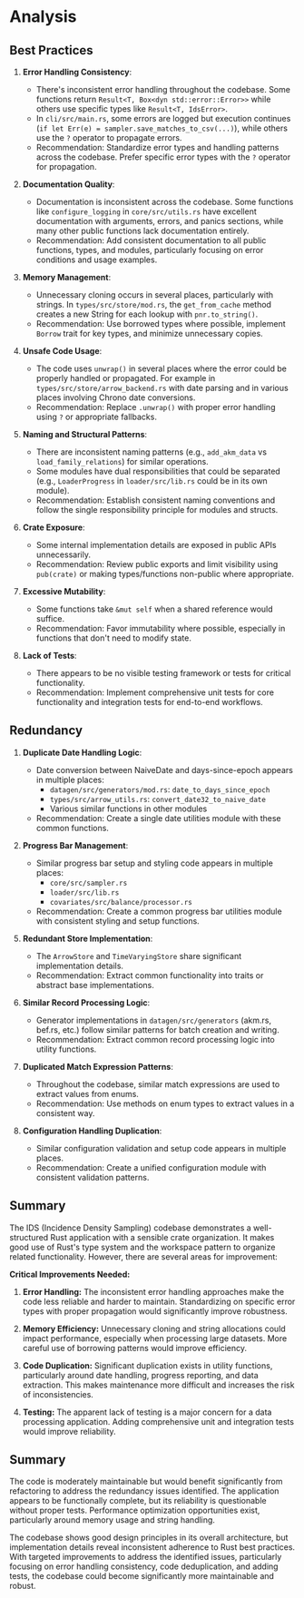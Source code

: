 # Analysis

## Best Practices

1. **Error Handling Consistency**:
   - There's inconsistent error handling throughout the codebase. Some functions return `Result<T, Box<dyn std::error::Error>>` while others use specific types like `Result<T, IdsError>`.
   - In `cli/src/main.rs`, some errors are logged but execution continues (`if let Err(e) = sampler.save_matches_to_csv(...)`), while others use the `?` operator to propagate errors.
   - Recommendation: Standardize error types and handling patterns across the codebase. Prefer specific error types with the `?` operator for propagation.

2. **Documentation Quality**:
   - Documentation is inconsistent across the codebase. Some functions like `configure_logging` in `core/src/utils.rs` have excellent documentation with arguments, errors, and panics sections, while many other public functions lack documentation entirely.
   - Recommendation: Add consistent documentation to all public functions, types, and modules, particularly focusing on error conditions and usage examples.

3. **Memory Management**:
   - Unnecessary cloning occurs in several places, particularly with strings. In `types/src/store/mod.rs`, the `get_from_cache` method creates a new String for each lookup with `pnr.to_string()`.
   - Recommendation: Use borrowed types where possible, implement `Borrow` trait for key types, and minimize unnecessary copies.

4. **Unsafe Code Usage**:
   - The code uses `unwrap()` in several places where the error could be properly handled or propagated. For example in `types/src/store/arrow_backend.rs` with date parsing and in various places involving Chrono date conversions.
   - Recommendation: Replace `.unwrap()` with proper error handling using `?` or appropriate fallbacks.

5. **Naming and Structural Patterns**:
   - There are inconsistent naming patterns (e.g., `add_akm_data` vs `load_family_relations`) for similar operations.
   - Some modules have dual responsibilities that could be separated (e.g., `LoaderProgress` in `loader/src/lib.rs` could be in its own module).
   - Recommendation: Establish consistent naming conventions and follow the single responsibility principle for modules and structs.

6. **Crate Exposure**:
   - Some internal implementation details are exposed in public APIs unnecessarily.
   - Recommendation: Review public exports and limit visibility using `pub(crate)` or making types/functions non-public where appropriate.

7. **Excessive Mutability**:
   - Some functions take `&mut self` when a shared reference would suffice.
   - Recommendation: Favor immutability where possible, especially in functions that don't need to modify state.

8. **Lack of Tests**:
   - There appears to be no visible testing framework or tests for critical functionality.
   - Recommendation: Implement comprehensive unit tests for core functionality and integration tests for end-to-end workflows.

## Redundancy

1. **Duplicate Date Handling Logic**:
   - Date conversion between NaiveDate and days-since-epoch appears in multiple places:
     - `datagen/src/generators/mod.rs`: `date_to_days_since_epoch`
     - `types/src/arrow_utils.rs`: `convert_date32_to_naive_date`
     - Various similar functions in other modules
   - Recommendation: Create a single date utilities module with these common functions.

2. **Progress Bar Management**:
   - Similar progress bar setup and styling code appears in multiple places:
     - `core/src/sampler.rs`
     - `loader/src/lib.rs`
     - `covariates/src/balance/processor.rs`
   - Recommendation: Create a common progress bar utilities module with consistent styling and setup functions.

<!-- 3. **Repetitive Covariate Extraction**:
   - The `checker.rs` file contains multiple similar blocks for extracting different covariate types:
   ```rust
   let (summary, missing_rates) = self.metrics.calculate_numeric_balance(
       self,
       cases,
       controls,
       CovariateType::Demographics,
       "Family Size",
       |covariate| match &covariate.value {
           CovariateValue::Demographics { family_size, .. } => Some(*family_size as f64),
           _ => None,
       },
   )?;
   ```
   - This pattern repeats with slight variations for different covariate types.
   - Recommendation: Add accessor methods to the `Covariate` type to extract specific values, removing the need for repeated match expressions. -->

<!-- 4. **Translation Function Duplication**:
   - In `types/src/translation.rs`, there are multiple nearly identical translation functions:
   ```rust
   pub fn translate_statsb(&self, code: &str) -> Option<&str> {
       self.statsb.get(code).map(String::as_str)
   }

   pub fn translate_civst(&self, code: &str) -> Option<&str> {
       self.civst.get(code).map(String::as_str)
   }
   // ... and more similar functions
   ```
   - Recommendation: Use an enum for translation types and a single parameterized function. -->

5. **Redundant Store Implementation**:
   - The `ArrowStore` and `TimeVaryingStore` share significant implementation details.
   - Recommendation: Extract common functionality into traits or abstract base implementations.

6. **Similar Record Processing Logic**:
   - Generator implementations in `datagen/src/generators` (akm.rs, bef.rs, etc.) follow similar patterns for batch creation and writing.
   - Recommendation: Extract common record processing logic into utility functions.

7. **Duplicated Match Expression Patterns**:
   - Throughout the codebase, similar match expressions are used to extract values from enums.
   - Recommendation: Use methods on enum types to extract values in a consistent way.

8. **Configuration Handling Duplication**:
   - Similar configuration validation and setup code appears in multiple places.
   - Recommendation: Create a unified configuration module with consistent validation patterns.

## Summary

The IDS (Incidence Density Sampling) codebase demonstrates a well-structured Rust application with a sensible crate organization. It makes good use of Rust's type system and the workspace pattern to organize related functionality. However, there are several areas for improvement:

**Critical Improvements Needed:**

1. **Error Handling:** The inconsistent error handling approaches make the code less reliable and harder to maintain. Standardizing on specific error types with proper propagation would significantly improve robustness.

2. **Memory Efficiency:** Unnecessary cloning and string allocations could impact performance, especially when processing large datasets. More careful use of borrowing patterns would improve efficiency.

3. **Code Duplication:** Significant duplication exists in utility functions, particularly around date handling, progress reporting, and data extraction. This makes maintenance more difficult and increases the risk of inconsistencies.

4. **Testing:** The apparent lack of testing is a major concern for a data processing application. Adding comprehensive unit and integration tests would improve reliability.

## Summary

The code is moderately maintainable but would benefit significantly from refactoring to address the redundancy issues identified. The application appears to be functionally complete, but its reliability is questionable without proper tests. Performance optimization opportunities exist, particularly around memory usage and string handling.

The codebase shows good design principles in its overall architecture, but implementation details reveal inconsistent adherence to Rust best practices. With targeted improvements to address the identified issues, particularly focusing on error handling consistency, code deduplication, and adding tests, the codebase could become significantly more maintainable and robust.
